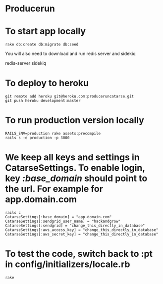 # Producerun

# To start app locally

    rake db:create db:migrate db:seed

You will also need to download and run redis server and sidekiq

   redis-server
   sidekiq

# To deploy to heroku

    git remote add heroku git@heroku.com:produceruncatarse.git
    git push heroku development:master

# To run production version locally

    RAILS_ENV=production rake assets:precompile
    rails s -e production -p 3000

# We keep all keys and settings in CatarseSettings. To enable login, key *:base_domain* should point to the url. For example for app.domain.com

    rails c
    CatarseSettings[:base_domain] = "app.domain.com"
    CatarseSettings[:sendgrid_user_name] = "hackandgrow"
    CatarseSettings[:sendgrid] = "change_this_directly_in_database"
    CatarseSettings[:aws_access_key] = "change_this_directly_in_database"
    CatarseSettings[:aws_secret_key] = "change_this_directly_in_database"

# To test the code, switch back to :pt in config/initializers/locale.rb

    rake

